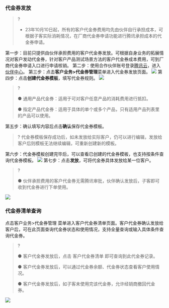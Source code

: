### 代金券发放
>?
>- 23年10月10日起，所有的客户代金券费用均先由伙伴自行承担成本，可根据子客实际消耗情况，在厂商代金券申请功能进行腾讯承担成本的代金券申请。

第一步：目前只提供由伙伴承担费用的客户代金券发放。可根据自身业务的拓展情况对客户发动代金券，针对客户产品测试场景方法的客户代金券成本费用，可到厂商代金券申请入口进行申请核销。
第二步：使用合作伙伴账号登录[腾讯云](https://www.tencentcloud.com/login)，进入[伙伴中心](https://console.tencentcloud.com/partners)。
第三步：点击**客户业务>代金券管理**菜单进入代金券发放页面。
![](https://qcloudimg.tencent-cloud.cn/raw/a6861563e618bfc05057697fed2e43ef.png)
第四步：点击**创建代金券模板**，填写代金券规则。
![](https://staticintl.cloudcachetci.com/yehe/backend-news/GHTr969_create_voucher.png)

>?
>
>● 通用产品代金券：适用于可对客户任意产品的消耗费用进行抵扣。
>
>● 指定产品代金券：适用于具体的单个或多个产品，只有适用产品列表里的产品可以使用。

第五步：确认填写内容后点击**确认**保存代金券模板。
>?
代金券模板保存成功后，如未发放给实际客户，仍可以进行编辑，发放给客户后则模板无法继续编辑，可重新创建新的模板。

第六步：代金券模板创建完毕后，可以查看已创建的代金券模板，也支持按条件查询代金券模板。
![](https://qcloudimg.tencent-cloud.cn/raw/630bdb8e7f53523357f0072c63909da0.png)
第七步：点击**发放**，可将代金券具体发放给某一位客户。

>?
>
> ● 伙伴承担费用的客户代金券无需腾讯审批，伙伴确认发放后，子客即可收到代金券进行下单使用。

![](https://qcloudimg.tencent-cloud.cn/raw/06f2c62526862b40d6a3033ad1bccb58.png)

### 代金券清单查询
点击客户业务>代金券管理 菜单进入客户代金券清单页面。客户代金券确认发放给客户后，可在此页面查询代金券状态和使用情况，支持全量查询或输入具体条件查询代金券。
>?
>
>● 客户代金券发放后，点击 客户代金券清单 即可查询到此代金券记录。
>
>● 客户代金券发放后，可以通过代金券余额、代金券状态查看客户使用情况。
>
>● 客户代金券发放后，如子客未使用完该代金券，允许经销商撤回代金券。

![](https://qcloudimg.tencent-cloud.cn/raw/0081074f4155c525340c83a8d9d39970.png)
